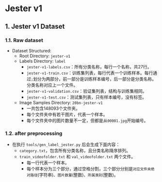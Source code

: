 # Jester v1

## 1. Jester v1 Dataset

### 1.1. Raw dataset
+ Dataset Structured:
  + Root Directory: `jester-v1`
  + Labels Directory: `label`
    + `jester-v1-labels.csv`：所有分类名称，每行一个名称，共27行。
    + `jester-v1-train.csv`：训练集列表，每行代表一个训练样本。每行通过`;`划分为两部分，前一部分是训练样本编号，后一部分是分类名称。分类名称对应上一个文件。
    + `jester-v1-validation.csv`：验证集列表，结构与训练集相同。
    + `jester-v1-test.csv`：测试集列表，只有样本编号，没有标签。
  + Image Samples Directory: `20bn-jester-v1`
    + 一共包含148093个文件夹。
    + 每个文件夹中有若干图片，代表一个样本。
    + 每个文件夹中的图片数量不一定，但都是从`00001.jpg`开始编号。


### 1.2. after preprocessing
+ 在执行 `tools/gen_label_jester.py` 后会生成下面内容：
  + `category.txt`，包含所有分类名称，且分类名称降序排列。
  + `train_videofolder.txt` 和 `val_videofolder.txt` 两个文件。
    + 每一行代表一个样本。
    + 每个样本分为三个部分，通过空格分割，三个部分分别是`对应文件夹绝对路径`(字符串)、`图片数量`(整数)、`所属类别`(整数)。
